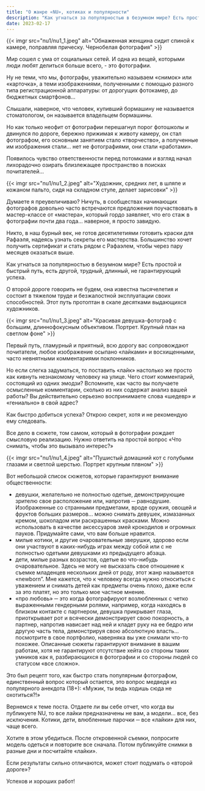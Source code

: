 ```yaml
---
title: "О жанре «NU», котиках и популярности"
description: "Как угнаться за популярностью в безумном мире? Есть простой и быстрый путь, есть другой, трудный, длинный, не гарантирующий успеха."
date: 2023-02-17
---
```


{{< imgr src="nu1/nu1_1.jpeg" alt="Обнаженная женщина сидит спиной к камере, поправляя прическу. Чернобелая фотография" >}}

Мир сошел с ума от социальных сетей. И одна из вещей, которыми люди любят делиться больше всего, - это фотографии.

Ну не теми, что мы, фотографы, уважительно называем «снимок» или «карточка», а теми изображениями, полученными с помощью разного типа регистрационной аппаратуры: от дорогущих фотокамер, до бюджетных смартфонов…

Слышали, наверное, что человек, купивший бормашину не называется стоматологом, он называется владельцем бормашины.

Но как только неофит от фотографии перешагнул порог фотошколы и двинулся по дороге, бережно прижимая к животу камеру, он стал фотографом, его основным занятием стало «творчество», а полученные им изображения стали… нет не фотографиями, они стали «работами».

Появилось чувство ответственности перед потомками и взгляд начал лихорадочно озирать близлежащее пространство в поисках почитателей…

{{< imgr src="nu1/nu1_2.jpeg" alt="Художник, средних лет, в шляпе и кожаном пальто, сидя на складном стуле, делает зарисовки" >}}

Думаете я преувеличиваю? Ничуть, в сообществах начинающих фотографов довольно часто встречаются предложения поучаствовать в мастер-классе от «мастера», который гордо заявляет, что его стаж в фотографии почти два года… наверное, я просто завидую.

Никто, в наш бурный век, не готов десятилетиями готовить краски для Рафаэля, надеясь узнать секреты его мастерства. Большинство хочет получить сертификат и стать рядом с Рафаэлем, чтобы через пару месяцев оказаться выше.

Как угнаться за популярностью в безумном мире? Есть простой и быстрый путь, есть другой, трудный, длинный, не гарантирующий успеха.

О второй дороге говорить не будем, она известна тысячелетия и состоит в тяжелом труде и безжалостной эксплуатации своих способностей. Этот путь протоптан в скале десятками выдающихся художников.

{{< imgr src="nu1/nu1_3.jpeg" alt="Красивая девушка-фотограф с большим, длиннофокусным объективом. Портрет. Крупный план на светлом фоне" >}}

Первый путь, гламурный и приятный, всю дорогу вас сопровождают почитатели, любое изображение осыпано «лайками» и восхищенными, часто невнятными комментариями поклонников.

Но если слегка задуматься, то поставить «лайк» настолько же просто как кивнуть незнакомому человеку на улице. Чего стоит комментарий, состоящий из одних эмодзи? Вспомните, как часто вы получаете осмысленные комментарии, сколько из них содержат анализ вашей работы? Вы действительно серьезно воспринимаете слова «шедевр» и «гениально» в свой адрес?

Как быстро добиться успеха? Открою секрет, хотя и не рекомендую ему следовать.

Все дело в сюжете, том самом, который в фотографии рождает смысловую реализацию. Нужно ответить на простой вопрос «Что снимать, чтобы это вызывало интерес?»

{{< imgr src="nu1/nu1_4.jpeg" alt="Пушистый домашний кот с голубыми глазами и светлой шерстью. Портрет крупным плвном" >}}

Вот небольшой список сюжетов, которые гарантируют внимание общественности:

- девушки, желательно не полностью одетые, демонстрирующие зрителю свое расположение или, напротив ─ равнодушие. Изображенные со странными предметами, вроде оружия, овощей и фруктов больших размеров… можно снимать девушек, измазанных кремом, шоколадом или раскрашенных красками. Можно использовать в качестве аксессуаров змей крокодилов и огромных пауков. Придумайте сами, что вам больше нравится.
- милые котики, и другие очаровательные зверушки, здорово если они участвуют в каких-нибудь играх между собой или с не полностью одетыми девушками из предыдущего абзаца.
- дети, милые разных возрастов, одетые во что-нибудь очаровательное. Здесь не могу не высказать свое отношение к съемке младенцев нескольких дней от роду, этот жанр называется «newborn”. Мне кажется, что к человеку всегда нужно относиться с уважением и снимать детей как предметы очень плохо, даже если за это платят, но это только мое частное мнение.
- «про любовь» ─ это когда фотографируют возлюбленных с четко выраженными гендерными ролями, например, когда находясь в близком контакте с партнером, девушка прикрывает глаза, приоткрывает рот и всячески демонстрирует свою покорность, а партнер, напротив нависает над ней и кладет руку на ее бедро или другую часть тела, демонстрируя свою абсолютную власть… посмотрите в свое портфолио, наверняка вы уже снимали что-то похожее.
Описанные сюжеты гарантируют внимание в вашим работам, хотя не гарантируют отсутствие хейта со стороны таких умников как я, разбирающихся в фотографии и со стороны людей со статусом «все сложно».

Это был рецепт того, как быстро стать популярным фотографом, единственный вопрос который остается, это вопрос медведя из популярного анекдота (18+): «Мужик, ты ведь ходишь сюда не охотиться?!»

Вернемся к теме поста. Отдаете ли вы себе отчет, что когда вы публикуете NU, то все лайки предназначены не вам, а модели… все, без исключения. Котики, дети, влюбленные парочки ─ все «лайки» для них, чаще всего.

Хотите в этом убедиться. После откровенной съемки, попросите модель одеться и повторите все сначала. Потом публикуйте снимки в разные дни и посчитайте «лайки».

Если результаты сильно отличаются, может стоит подумать о «второй дороге»?

Успехов и хороших работ!